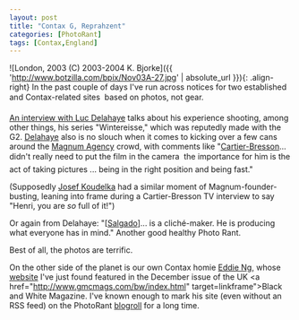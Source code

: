```yaml
---
layout: post
title: "Contax G, Reprahzent"
categories: [PhotoRant]
tags: [Contax,England]
---
```



![London, 2003 (C) 2003-2004 K. Bjorke]({{ 'http://www.botzilla.com/bpix/Nov03A-27.jpg' | absolute_url }}){: .align-right}
In the past couple of days I've run across notices for two established and Contax-related sites &#151; based on photos, not gear.

<a href="http://www.guardian.co.uk/arts/features/story/0,11710,1134509,00.html">An interview with Luc Delahaye</a> talks about his experience shooting, among other things, his series "Wintereisse," which was reputedly made with the G2. <a href="http://www.magnumphotos.com/c/htm/TreePf_MAG.aspx?Stat=Photographers_Portfolio&E=29YL53IQ2XU">Delahaye</a> also is no slouch when it comes to kicking over a few cans around the <a href="http://www.magnumphotos.com">Magnum Agency</a> crowd, with comments like "<a href="http://www.magnumphotos.com/c/htm/TreePf_MAG.aspx?Stat=Photographers_Portfolio&E=29YL53IQ1W7">Cartier-Bresson</a>... didn't really need to put the film in the camera &#151; the importance for him is the act of taking pictures ... being in the right position and being fast." 

(Supposedly <a href="http://www.magnumphotos.com/c/htm/TreePf_MAG.aspx?Stat=Photographers_Portfolio&E=29YL53UIS@8">Josef Koudelka</a> had a similar moment of Magnum-founder-busting, leaning into frame during a Cartier-Bresson TV interview to say "Henri, you are <i>so</i> full of it!")

Or again from Delahaye: "[<a href="http://www.terra.com.br/sebastiaosalgado/">Salgado</a>]...  is a clich&eacute;-maker. He is producing what everyone has in mind." Another good healthy Photo Rant.

Best of all, the photos are terrific.

On the other side of the planet is our own Contax homie <a href="http://contaxg.com/user.php?id=1023" rel="colleague">Eddie Ng,</a> whose <a href="http://www.walkeast.com/">website</a> I've just found featured in the December issue of the UK <a href="http://www.gmcmags.com/bw/index.html" target=linkframe">Black and White Magazine.</a> I've known enough to mark his site (even without an RSS feed) on the PhotoRant <a href="/blog/archives.html">blogroll</a> for a long time.
